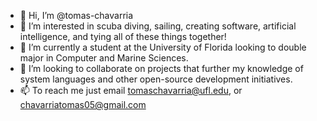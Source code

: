 - 👋 Hi, I’m @tomas-chavarria
- 👀 I’m interested in scuba diving, sailing, creating software, artificial intelligence, and tying all of these things together!
- 🌱 I’m currently a student at the University of Florida looking to double major in Computer and Marine Sciences.
- 💞️ I’m looking to collaborate on projects that further my knowledge of system languages and other open-source development initiatives.
- 📫 To reach me just email tomaschavarria@ufl.edu, or chavarriatomas05@gmail.com

<!---
tomas-chavarria/tomas-chavarria is a ✨ special ✨ repository because its `README.md` (this file) appears on your GitHub profile.
You can click the Preview link to take a look at your changes.
--->
